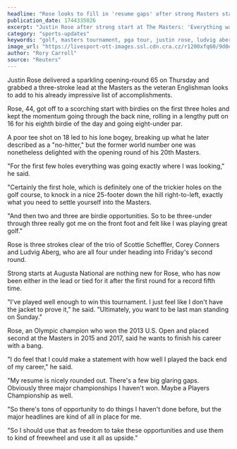 ```yaml
---
headline: "Rose looks to fill in 'resume gaps' after strong Masters start"
publication_date: 1744335026
excerpt: "Justin Rose after strong start at The Masters: 'Everything was going where I was looking'"
category: "sports-updates"
keywords: "golf, masters tournament, pga tour, justin rose, ludvig aberg, corey conners, scottie scheffler, american sports, global"
image_url: "https://livesport-ott-images.ssl.cdn.cra.cz/r1200xfq60/9d0ee880-3eec-4fea-a820-00864fd94492.avif"
author: "Rory Carroll"
source: "Reuters"
---
```


Justin Rose delivered a sparkling opening-round 65 on Thursday and grabbed a three-stroke lead at the Masters as the veteran Englishman looks to add to his already impressive list of accomplishments.

Rose, 44, got off to a scorching start with birdies on the first three holes and kept the momentum going through the back nine, rolling in a lengthy putt on 16 for his eighth birdie of the day and going eight-under par.

A poor tee shot on 18 led to his lone bogey, breaking up what he later described as a "no-hitter," but the former world number one was nonetheless delighted with the opening round of his 20th Masters.

"For the first few holes everything was going exactly where I was looking," he said.

"Certainly the first hole, which is definitely one of the trickier holes on the golf course, to knock in a nice 25-footer down the hill right-to-left, exactly what you need to settle yourself into the Masters.

"And then two and three are birdie opportunities. So to be three-under through three really got me on the front foot and felt like I was playing great golf."

Rose is three strokes clear of the trio of Scottie Scheffler, Corey Conners and Ludvig Aberg, who are all four under heading into Friday's second round.

<section class="tweet1910471294291787879"></section>

Strong starts at Augusta National are nothing new for Rose, who has now been either in the lead or tied for it after the first round for a record fifth time.

"I've played well enough to win this tournament. I just feel like I don't have the jacket to prove it," he said. "Ultimately, you want to be last man standing on Sunday."

Rose, an Olympic champion who won the 2013 U.S. Open and placed second at the Masters in 2015 and 2017, said he wants to finish his career with a bang.

"I do feel that I could make a statement with how well I played the back end of my career," he said.

"My resume is nicely rounded out. There's a few big glaring gaps. Obviously three major championships I haven't won. Maybe a Players Championship as well.

"So there's tons of opportunity to do things I haven't done before, but the major headlines are kind of all in place for me.

"So I should use that as freedom to take these opportunities and use them to kind of freewheel and use it all as upside."
